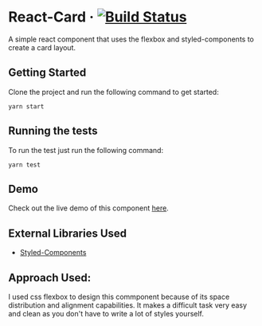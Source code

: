 # React-Card &middot; [![Build Status](https://travis-ci.org/subhanahmed047/react-card.svg?branch=master)](https://travis-ci.org/subhanahmed047/react-card)

A simple react component that uses the flexbox and styled-components to create a card layout. 

## Getting Started

Clone the project and run the following command to get started:
```
yarn start
```

## Running the tests

To run the test just run the following command:

```
yarn test
```


## Demo

Check out the live demo of this component [here](https://subhanahmed047.github.io/react-card/).

## External Libraries Used

* [Styled-Components](https://www.styled-components.com)

## Approach Used:
I used css flexbox to design this commponent because of its space distribution and alignment capabilities. It makes a difficult task very easy and clean as you don't have to write a lot of styles yourself. 

